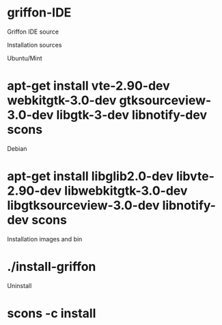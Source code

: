 griffon-IDE
===========

Griffon IDE source

Installation sources

 Ubuntu/Mint 
 # apt-get install vte-2.90-dev webkitgtk-3.0-dev gtksourceview-3.0-dev libgtk-3-dev libnotify-dev scons
 
 Debian 
 # apt-get install libglib2.0-dev libvte-2.90-dev libwebkitgtk-3.0-dev libgtksourceview-3.0-dev libnotify-dev scons

Installation images and bin

 # ./install-griffon

Uninstall

 # scons -c install

